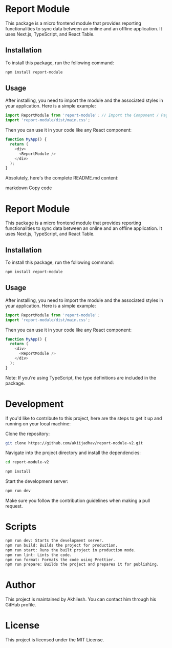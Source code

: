 # Report Module

This package is a micro frontend module that provides reporting functionalities to sync data between an online and an offline application. It uses Next.js, TypeScript, and React Table.

## Installation

To install this package, run the following command:
```bash
npm install report-module
```
## Usage

After installing, you need to import the module and the associated styles in your application. Here is a simple example:

```javascript
import ReportModule from 'report-module'; // Import the Component / Page from the package
import 'report-module/dist/main.css';
```

Then you can use it in your code like any React component:

```javascript
function MyApp() {
  return (
    <div>
      <ReportModule />
    </div>
  );
}
```

Absolutely, here's the complete README.md content:

markdown
Copy code
# Report Module

This package is a micro frontend module that provides reporting functionalities to sync data between an online and an offline application. It uses Next.js, TypeScript, and React Table.

## Installation

To install this package, run the following command:
```bash
npm install report-module
```
## Usage

After installing, you need to import the module and the associated styles in your application. Here is a simple example:

```javascript
import ReportModule from 'report-module';
import 'report-module/dist/main.css';
```
Then you can use it in your code like any React component:

```javascript
function MyApp() {
  return (
    <div>
      <ReportModule />
    </div>
  );
}
```

Note: If you're using TypeScript, the type definitions are included in the package.

# Development

If you'd like to contribute to this project, here are the steps to get it up and running on your local machine:

Clone the repository:

```bash
git clone https://github.com/akiijadhav/report-module-v2.git
```
Navigate into the project directory and install the dependencies:

```bash
cd report-module-v2
```

```bash
npm install
```
Start the development server:
```bash
npm run dev
```

Make sure you follow the contribution guidelines when making a pull request.

# Scripts
```bash
npm run dev: Starts the development server.
npm run build: Builds the project for production.
npm run start: Runs the built project in production mode.
npm run lint: Lints the code.
npm run format: Formats the code using Prettier.
npm run prepare: Builds the project and prepares it for publishing.
```
# Author
This project is maintained by Akhilesh. You can contact him through his GitHub profile.

# License
This project is licensed under the MIT License.